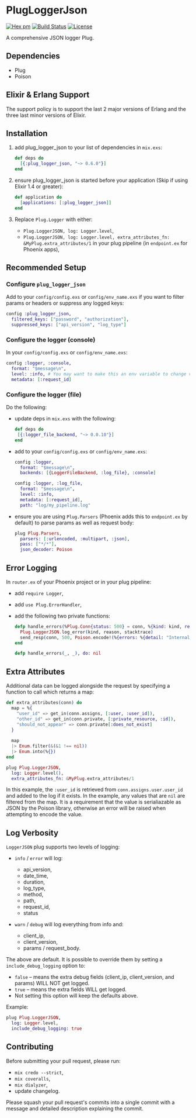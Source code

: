 # PlugLoggerJson
[![Hex pm](http://img.shields.io/hexpm/v/plug_logger_json.svg?style=flat)](https://hex.pm/packages/plug_logger_json)
[![Build Status](https://travis-ci.org/bleacherreport/plug_logger_json.svg?branch=master)](https://travis-ci.org/bleacherreport/plug_logger_json)
[![License](https://img.shields.io/badge/license-Apache%202-blue.svg)](https://github.com/bleacherreport/plug_logger_json/blob/master/LICENSE)

A comprehensive JSON logger Plug.

## Dependencies

* Plug
* Poison

## Elixir & Erlang Support

The support policy is to support the last 2 major versions of Erlang and the three last minor versions of Elixir.

## Installation

1. add plug_logger_json to your list of dependencies in `mix.exs`:

   ```elixir
   def deps do
     [{:plug_logger_json, "~> 0.6.0"}]
   end
   ```
   
2. ensure plug_logger_json is started before your application (Skip if using Elixir 1.4 or greater):

   ```elixir
   def application do
     [applications: [:plug_logger_json]]
   end
   ```
  
3. Replace `Plug.Logger` with either:

   * `Plug.LoggerJSON, log: Logger.level`,
   * `Plug.LoggerJSON, log: Logger.level, extra_attributes_fn: &MyPlug.extra_attributes/1` in your plug pipeline (in `endpoint.ex` for Phoenix apps),

## Recommended Setup

### Configure `plug_logger_json`
  
Add to your `config/config.exs` or `config/env_name.exs` if you want to filter params or headers or suppress any logged keys:

```elixir
config :plug_logger_json,
  filtered_keys: ["password", "authorization"],
  suppressed_keys: ["api_version", "log_type"]
```

### Configure the logger (console)
  
In your `config/config.exs` or `config/env_name.exs`:

```elixir
config :logger, :console,
  format: "$message\n",
  level: :info, # You may want to make this an env variable to change verbosity of the logs
  metadata: [:request_id]
```

### Configure the logger (file)

Do the following:

* update deps in `mix.exs` with the following: 

    ```elixir
    def deps do
     [{:logger_file_backend, "~> 0.0.10"}]
    end
    ```
   
* add to your `config/config.exs` or `config/env_name.exs`:

    ```elixir
    config :logger,
      format: "$message\n",
      backends: [{LoggerFileBackend, :log_file}, :console]

    config :logger, :log_file,
      format: "$message\n",
      level: :info,
      metadata: [:request_id],
      path: "log/my_pipeline.log"
    ```

* ensure you are using `Plug.Parsers` (Phoenix adds this to `endpoint.ex` by default) to parse params as well as request body:

    ```elixir
    plug Plug.Parsers,
      parsers: [:urlencoded, :multipart, :json],
      pass: ["*/*"],
      json_decoder: Poison
    ```

## Error Logging

In `router.ex` of your Phoenix project or in your plug pipeline:

* add `require Logger`,
* add `use Plug.ErrorHandler`,
* add the following two private functions:

    ```elixir
    defp handle_errors(%Plug.Conn{status: 500} = conn, %{kind: kind, reason: reason, stack: stacktrace}) do
      Plug.LoggerJSON.log_error(kind, reason, stacktrace)
      send_resp(conn, 500, Poison.encode!(%{errors: %{detail: "Internal server error"}}))
    end

    defp handle_errors(_, _), do: nil
    ```

## Extra Attributes

Additional data can be logged alongside the request by specifying a function to call which returns a map:

```elixir
def extra_attributes(conn) do
  map = %{
    "user_id" => get_in(conn.assigns, [:user, :user_id]),
    "other_id" => get_in(conn.private, [:private_resource, :id]),
    "should_not_appear" => conn.private[:does_not_exist]
  }
  
  map
  |> Enum.filter(&(&1 !== nil))
  |> Enum.into(%{})
end

plug Plug.LoggerJSON,
  log: Logger.level(),
  extra_attributes_fn: &MyPlug.extra_attributes/1
```

In this example, the `:user_id` is retrieved from `conn.assigns.user.user_id` and added to the log if it exists. In the example, any values that are `nil` are filtered from the map. It is a requirement that the value is serialiazable as JSON by the Poison library, otherwise an error will be raised when attempting to encode the value.

## Log Verbosity

`LoggerJSON` plug supports two levels of logging:

  * `info` / `error` will log:
  
    * api_version,
    * date_time,
    * duration,
    * log_type,
    * method,
    * path,
    * request_id,
    * status
    
  * `warn` / `debug` will log everything from info and:
  
    * client_ip,
    * client_version,
    * params / request_body.

The above are default. It is possible to override them by setting a `include_debug_logging` option to:

  * `false` – means the extra debug fields (client_ip, client_version, and params) WILL NOT get logged.
  * `true` – means the extra fields WILL get logged.
  * Not setting this option will keep the defaults above.

Example:

```elixir
plug Plug.LoggerJSON,
  log: Logger.level,
  include_debug_logging: true
```

## Contributing

Before submitting your pull request, please run:

  * `mix credo --strict`,
  * `mix coveralls`,
  * `mix dialyzer`,
  *  update changelog.

Please squash your pull request's commits into a single commit with a message and detailed description explaining the commit.
